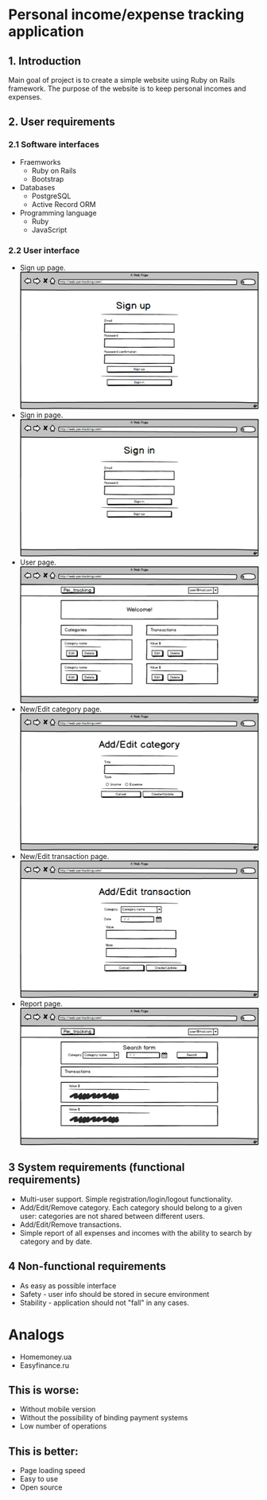 # Personal income/expense tracking application
## 1. Introduction
Main goal of project is to сreate a simple website using Ruby on Rails framework. The purpose of the website is to keep personal incomes and
expenses. 
## 2. User requirements
### 2.1 Software interfaces
* Fraemworks
  * Ruby on Rails
  * Bootstrap
* Databases
  * PostgreSQL
  * Active Record ORM
* Programming language
  * Ruby
  * JavaScript
### 2.2 User interface
* Sign up page.
![alt text](https://github.com/woarewe/Personal-income-expense-tracking-application/blob/master/Mockups/Sign_up.png)
* Sign in page.
![alt text](https://github.com/woarewe/Personal-income-expense-tracking-application/blob/master/Mockups/Sign_in.png)
* User page.
![alt text](https://github.com/woarewe/Personal-income-expense-tracking-application/blob/master/Mockups/User%20page.png)
* New/Edit category page.
![alt text](https://github.com/woarewe/Personal-income-expense-tracking-application/blob/master/Mockups/Category_form.png)
* New/Edit transaction page.
![alt_text](https://github.com/woarewe/Personal-income-expense-tracking-application/blob/master/Mockups/Add_Edit%20transaction.png)
* Report page.
![alt_text](https://github.com/woarewe/Personal-income-expense-tracking-application/blob/master/Mockups/Report.png)
## 3 System requirements (functional requirements)
* Multi-user support. Simple registration/login/logout functionality.
* Add/Edit/Remove category. Each category should belong to a given user: categories are not shared between different users.
* Add/Edit/Remove transactions.
* Simple report of all expenses and incomes with the ability to search by category and by date.
## 4 Non-functional  requirements
* As easy as possible interface
* Safety - user info should be stored in secure environment
* Stability - application should not "fall" in any cases.
# Analogs
* Homemoney.ua
* Easyfinance.ru

## This is worse:
* Without mobile version
* Without the possibility of binding payment systems
* Low number of operations

## This is better:
* Page loading speed
* Easy to use
* Open source


